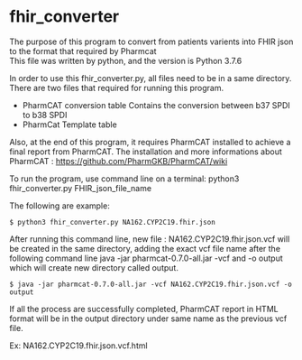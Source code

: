 # fhir_converter
The purpose of this program to convert from patients varients into FHIR json to the format that required by Pharmcat  
This file was written by python, and the version is Python 3.7.6

In order to use this fhir_converter.py, all files need to be in a same directory. There are two files that required for running this program.
- PharmCAT conversion table
  Contains the conversion between b37 SPDI to b38 SPDI
- PharmCat Template table

Also, at the end of this program, it requires PharmCAT installed to achieve a final report from PharmCAT. 
  The installation and more informations about PharmCAT : https://github.com/PharmGKB/PharmCAT/wiki

To run the program, use command line on a terminal: python3 fhir_converter.py FHIR_json_file_name

The following are example: 
```
$ python3 fhir_converter.py NA162.CYP2C19.fhir.json
```

After running this command line, new file : NA162.CYP2C19.fhir.json.vcf will be created in the same directory, adding the exact vcf file name after the following command line
java -jar pharmcat-0.7.0-all.jar -vcf and -o output which will create new directory called output. 

```
$ java -jar pharmcat-0.7.0-all.jar -vcf NA162.CYP2C19.fhir.json.vcf -o output
```

If all the process are successfully completed, PharmCAT report in HTML format will be in the output directory under same name as the previous vcf file. 

Ex: NA162.CYP2C19.fhir.json.vcf.html
